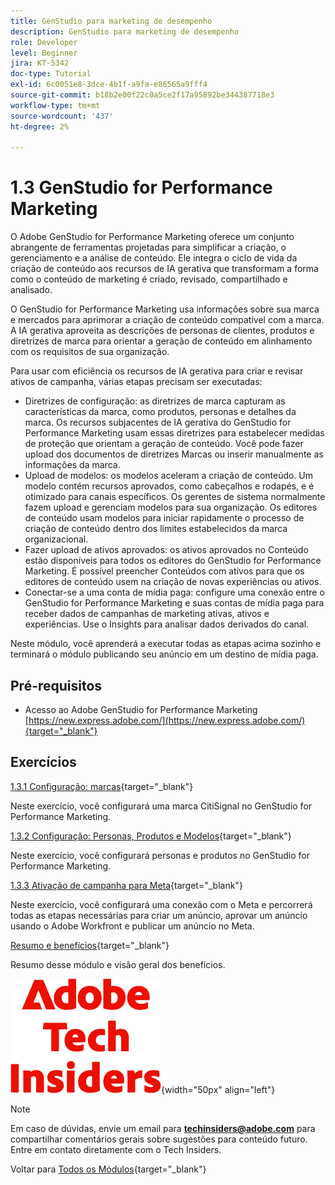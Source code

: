 ```yaml
---
title: GenStudio para marketing de desempenho
description: GenStudio para marketing de desempenho
role: Developer
level: Beginner
jira: KT-5342
doc-type: Tutorial
exl-id: 6c0051e8-3dce-4b1f-a9fa-e86565a9fff4
source-git-commit: b18b2e00f22c0a5ce2f17a95892be344387718e3
workflow-type: tm+mt
source-wordcount: '437'
ht-degree: 2%

---
```


# 1.3 GenStudio for Performance Marketing

O Adobe GenStudio for Performance Marketing oferece um conjunto abrangente de ferramentas projetadas para simplificar a criação, o gerenciamento e a análise de conteúdo. Ele integra o ciclo de vida da criação de conteúdo aos recursos de IA gerativa que transformam a forma como o conteúdo de marketing é criado, revisado, compartilhado e analisado.

O GenStudio for Performance Marketing usa informações sobre sua marca e mercados para aprimorar a criação de conteúdo compatível com a marca. A IA gerativa aproveita as descrições de personas de clientes, produtos e diretrizes de marca para orientar a geração de conteúdo em alinhamento com os requisitos de sua organização.

Para usar com eficiência os recursos de IA gerativa para criar e revisar ativos de campanha, várias etapas precisam ser executadas:

- Diretrizes de configuração: as diretrizes de marca capturam as características da marca, como produtos, personas e detalhes da marca. Os recursos subjacentes de IA gerativa do GenStudio for Performance Marketing usam essas diretrizes para estabelecer medidas de proteção que orientam a geração de conteúdo. Você pode fazer upload dos documentos de diretrizes Marcas ou inserir manualmente as informações da marca.
- Upload de modelos: os modelos aceleram a criação de conteúdo. Um modelo contém recursos aprovados, como cabeçalhos e rodapés, e é otimizado para canais específicos. Os gerentes de sistema normalmente fazem upload e gerenciam modelos para sua organização. Os editores de conteúdo usam modelos para iniciar rapidamente o processo de criação de conteúdo dentro dos limites estabelecidos da marca organizacional.
- Fazer upload de ativos aprovados: os ativos aprovados no Conteúdo estão disponíveis para todos os editores do GenStudio for Performance Marketing. É possível preencher Conteúdos com ativos para que os editores de conteúdo usem na criação de novas experiências ou ativos.
- Conectar-se a uma conta de mídia paga: configure uma conexão entre o GenStudio for Performance Marketing e suas contas de mídia paga para receber dados de campanhas de marketing ativas, ativos e experiências. Use o Insights para analisar dados derivados do canal.

Neste módulo, você aprenderá a executar todas as etapas acima sozinho e terminará o módulo publicando seu anúncio em um destino de mídia paga.

## Pré-requisitos

- Acesso ao Adobe GenStudio for Performance Marketing [https://new.express.adobe.com/](https://new.express.adobe.com/){target="_blank"}

## Exercícios

[1.3.1 Configuração: marcas](./ex1.md){target="_blank"}

Neste exercício, você configurará uma marca CitiSignal no GenStudio for Performance Marketing.

[1.3.2 Configuração: Personas, Produtos e Modelos](./ex2.md){target="_blank"}

Neste exercício, você configurará personas e produtos no GenStudio for Performance Marketing.

[1.3.3 Ativação de campanha para Meta](./ex3.md){target="_blank"}

Neste exercício, você configurará uma conexão com o Meta e percorrerá todas as etapas necessárias para criar um anúncio, aprovar um anúncio usando o Adobe Workfront e publicar um anúncio no Meta.

[Resumo e benefícios](./summary.md){target="_blank"}

Resumo desse módulo e visão geral dos benefícios.

![Informantes técnicos](./../../../assets/images/techinsiders.png){width="50px" align="left"}

>[!NOTE]
>
>Em caso de dúvidas, envie um email para **techinsiders@adobe.com** para compartilhar comentários gerais sobre sugestões para conteúdo futuro. Entre em contato diretamente com o Tech Insiders.

Voltar para [Todos os Módulos](../../../overview.md){target="_blank"}
